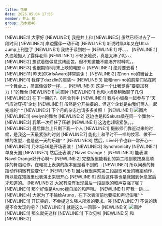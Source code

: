```yaml
---
title: 花華
date: 2025.05.04 17:55
member: 井上 和
group: 乃木坂46
---
```


[NEWLINE:1]
大家好
[NEWLINE:1]
我是井上和
[NEWLINE:5]
虽然已经过去了一段时间
[NEWLINE:1]
岸边露伴一动不动
[NEWLINE:1]
听说时隔3年又在Ultra Jump上刊登了
[NEWLINE:1]
我终于读到啦〜
[NEWLINE:1]
呼、、、
[NEWLINE:1]
久违地摄入了露伴老师
[NEWLINE:1]
不夸张地说，真是太棒了呢、、、
[NEWLINE:2]
想试着做做意式烤面包，但不知道能不能凑齐材料呢。。
[NEWLINE:3]
也很期待5月末上映的电影☺︎
[NEWLINE:1]
绝对要去看！
[NEWLINE:11]
昨天的GirlsAward非常感谢！
[NEWLINE:2]
在non-no的舞台上
[NEWLINE:1]
我穿了dazzlin的服装〜
[NEWLINE:3]
能和non-no的前辈们站在同一个舞台上，简直像做梦一样……
[NEWLINE:3]
这是一个让我觉得“要更加努力！”的舞台
[NEWLINE:1]
![图片](https://www.nogizaka46.com/files/46/diary/n46/MEMBER/moblog/202505/mob54c3xk.png)
[NEWLINE:1]
也和小坂桑稍微聊了几句
[NEWLINE:2]
在下一期的7、8月合刊中
[NEWLINE:1]
我与小坂桑一起参与了“天气应对穿搭”企划
[NEWLINE:1]
虽然是分开拍摄的，但这个企划是由我们两人一起完成的^ ^
[NEWLINE:2]
下个月的杂志也请多多关照！
[NEWLINE:1]
![图片](https://www.nogizaka46.com/files/46/diary/n46/MEMBER/moblog/202505/mobBHEA4S.jpg)
[NEWLINE:1]
evelyn的舞台
[NEWLINE:2]
这边也是和Sakura桑在同一个舞台〜
[NEWLINE:3]
我第一次担任了压轴
[NEWLINE:1]
这边也超级紧张。。。
[NEWLINE:2]
最后舞台上只剩下我一个人
[NEWLINE:1]
摄影师们靠近过来的时候，是我这一天最紧张的时刻
[NEWLINE:7]
能化上和平时不一样的妆容、做不一样的发型，也是这一天的乐趣^ ^
[NEWLINE:8]
然后，Live环节也非—常开心〜
[NEWLINE:1]
乃木坂46是开场表演！
[NEWLINE:3]
Synchronicity
[NEWLINE:1]
单身天国
[NEWLINE:1]
然后还表演了Navel Orange！
[NEWLINE:3]
能表演Navel Orange好开心啊〜
[NEWLINE:2]
完整版里能看到的第二段副歌按身高顺序的舞蹈动作，在电视上表演的版本里是看不到的…
[NEWLINE:1]
所以间奏的舞蹈动作稍微有些变化^ ^
[NEWLINE:1]
因为我很喜欢第二段副歌可爱的舞蹈动作，所以能在短版里也表演出来很开心
[NEWLINE:6]
然后这件事也是我回到休息室后才知道的。
[NEWLINE:2]
大家有没有发现最后一段副歌的和声变强了呢？
[NEWLINE:1]
那个好像是Aruno擅自加的和声哦。
[NEWLINE:1]
吓我一跳、、。
[NEWLINE:4]
大家为了不输给Aruno，在下次表演前也要把和声记住哦^ ^
[NEWLINE:1]
开玩笑的，不会提这么强人所难的要求。笑
[NEWLINE:7]
不说的话是不会发现的吧？
[NEWLINE:1]
就是这么一回事〜
[NEWLINE:9]
![图片](https://www.nogizaka46.com/files/46/diary/n46/MEMBER/moblog/202505/mobsJdszl.jpg)
[NEWLINE:1]
那么就先这样
[NEWLINE:1]
下次见啦
[NEWLINE:5]
和
[NEWLINE:2]